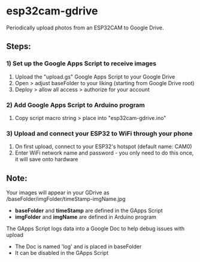# esp32cam-gdrive
Periodically upload photos from an ESP32CAM to Google Drive.

## Steps:

### 1) Set up the Google Apps Script to receive images
1) Upload the "upload.gs" Google Apps Script to your Google Drive
2) Open > adjust baseFolder to your liking (starting from Google Drive root)
3) Deploy > allow all access > authorize for your account

### 2) Add Google Apps Script to Arduino program
1) Copy script macro string > place into "esp32cam-gdrive.ino"

### 3) Upload and connect your ESP32 to WiFi through your phone
1) On first upload, connect to your ESP32's hotspot (default name: CAM0)
2) Enter WiFi network name and password - you only need to do this once, it will save onto hardware

## Note:
Your images will appear in your GDrive as /baseFolder/imgFolder/timeStamp-imgName.jpg
- **baseFolder** and **timeStamp** are defined in the GApps Script
- **imgFolder** and **imgName** are defined in Arduino program

The GApps Script logs data into a Google Doc to help debug issues with upload
- The Doc is named 'log' and is placed in baseFolder
- It can be disabled in the GApps Script
